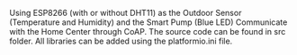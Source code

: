 Using ESP8266 (with or without DHT11) as the Outdoor Sensor (Temperature and Humidity) and the Smart Pump (Blue LED)
Communicate with the Home Center through CoAP.
The source code can be found in src folder.
All libraries can be added using the platformio.ini file.
